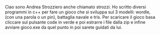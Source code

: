 Ciao sono Andrea Strozziero anche chiamato strozzi.
Ho scritto diversi programmi in c++ per fare un gioco che si sviluppa sul 3 modelli: wordle, (con una parola o un pin), battaglia navale e tris.
Per scaricare il gioco basa cliccare sul pulsante code in verde e poi estrarre i file dalla zip e infine avviare gioco.exe da quel punto in poi sarete guidati da lui.
